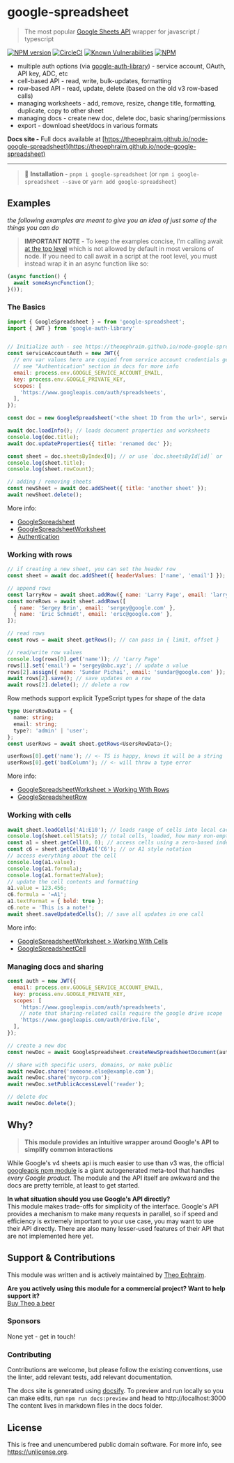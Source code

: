 # google-spreadsheet
> The most popular [Google Sheets API](https://developers.google.com/sheets/api/guides/concepts) wrapper for javascript / typescript

[![NPM version](https://img.shields.io/npm/v/google-spreadsheet)](https://www.npmjs.com/package/google-spreadsheet)
[![CircleCI](https://circleci.com/gh/theoephraim/node-google-spreadsheet.svg?style=shield)](https://circleci.com/gh/theoephraim/node-google-spreadsheet)
[![Known Vulnerabilities](https://snyk.io/test/github/theoephraim/node-google-spreadsheet/badge.svg?targetFile=package.json)](https://snyk.io/test/github/theoephraim/node-google-spreadsheet?targetFile=package.json)
[![NPM](https://img.shields.io/npm/dw/google-spreadsheet)](https://www.npmtrends.com/google-spreadsheet)

- multiple auth options (via [google-auth-library](https://www.npmjs.com/package/google-auth-library)) - service account, OAuth, API key, ADC, etc
- cell-based API - read, write, bulk-updates, formatting
- row-based API - read, update, delete (based on the old v3 row-based calls)
- managing worksheets - add, remove, resize, change title, formatting, duplicate, copy to other sheet
- managing docs - create new doc, delete doc, basic sharing/permissions
- export - download sheet/docs in various formats

**Docs site -**
Full docs available at [https://theoephraim.github.io/node-google-spreadsheet](https://theoephraim.github.io/node-google-spreadsheet)

-------------

> 🌈 **Installation** - `pnpm i google-spreadsheet` (or `npm i google-spreadsheet --save` or `yarn add google-spreadsheet`)

## Examples
_the following examples are meant to give you an idea of just some of the things you can do_

> **IMPORTANT NOTE** - To keep the examples concise, I'm calling await [at the top level](https://v8.dev/features/top-level-await) which is not allowed by default in most versions of node. If you need to call await in a script at the root level, you must instead wrap it in an async function like so:

```javascript
(async function() {
  await someAsyncFunction();
}());
```


### The Basics
```js
import { GoogleSpreadsheet } = from 'google-spreadsheet';
import { JWT } from 'google-auth-library'


// Initialize auth - see https://theoephraim.github.io/node-google-spreadsheet/#/guides/authentication
const serviceAccountAuth = new JWT({
  // env var values here are copied from service account credentials generated by google
  // see "Authentication" section in docs for more info
  email: process.env.GOOGLE_SERVICE_ACCOUNT_EMAIL,
  key: process.env.GOOGLE_PRIVATE_KEY,
  scopes: [
    'https://www.googleapis.com/auth/spreadsheets',
  ],
});

const doc = new GoogleSpreadsheet('<the sheet ID from the url>', serviceAccountAuth);

await doc.loadInfo(); // loads document properties and worksheets
console.log(doc.title);
await doc.updateProperties({ title: 'renamed doc' });

const sheet = doc.sheetsByIndex[0]; // or use `doc.sheetsById[id]` or `doc.sheetsByTitle[title]`
console.log(sheet.title);
console.log(sheet.rowCount);

// adding / removing sheets
const newSheet = await doc.addSheet({ title: 'another sheet' });
await newSheet.delete();
```
More info:
- [GoogleSpreadsheet](https://theoephraim.github.io/node-google-spreadsheet/#/classes/google-spreadsheet)
- [GoogleSpreadsheetWorksheet](https://theoephraim.github.io/node-google-spreadsheet/#/classes/google-spreadsheet-worksheet)
- [Authentication](https://theoephraim.github.io/node-google-spreadsheet/#/guides/authentication)



### Working with rows
```js
// if creating a new sheet, you can set the header row
const sheet = await doc.addSheet({ headerValues: ['name', 'email'] });

// append rows
const larryRow = await sheet.addRow({ name: 'Larry Page', email: 'larry@google.com' });
const moreRows = await sheet.addRows([
  { name: 'Sergey Brin', email: 'sergey@google.com' },
  { name: 'Eric Schmidt', email: 'eric@google.com' },
]);

// read rows
const rows = await sheet.getRows(); // can pass in { limit, offset }

// read/write row values
console.log(rows[0].get('name')); // 'Larry Page'
rows[1].set('email') = 'sergey@abc.xyz'; // update a value
rows[2].assign({ name: 'Sundar Pichai', email: 'sundar@google.com' }); // set multiple values
await rows[2].save(); // save updates on a row
await rows[2].delete(); // delete a row
```

Row methods support explicit TypeScript types for shape of the data

```typescript
type UsersRowData = {
  name: string;
  email: string;
  type?: 'admin' | 'user';
};
const userRows = await sheet.getRows<UsersRowData>();

userRows[0].get('name'); // <- TS is happy, knows it will be a string
userRows[0].get('badColumn'); // <- will throw a type error
```

More info:
- [GoogleSpreadsheetWorksheet > Working With Rows](https://theoephraim.github.io/node-google-spreadsheet/#/classes/google-spreadsheet-worksheet#working-with-rows)
- [GoogleSpreadsheetRow](https://theoephraim.github.io/node-google-spreadsheet/#/classes/google-spreadsheet-row)



### Working with cells
```js
await sheet.loadCells('A1:E10'); // loads range of cells into local cache - DOES NOT RETURN THE CELLS
console.log(sheet.cellStats); // total cells, loaded, how many non-empty
const a1 = sheet.getCell(0, 0); // access cells using a zero-based index
const c6 = sheet.getCellByA1('C6'); // or A1 style notation
// access everything about the cell
console.log(a1.value);
console.log(a1.formula);
console.log(a1.formattedValue);
// update the cell contents and formatting
a1.value = 123.456;
c6.formula = '=A1';
a1.textFormat = { bold: true };
c6.note = 'This is a note!';
await sheet.saveUpdatedCells(); // save all updates in one call
```
More info:
- [GoogleSpreadsheetWorksheet > Working With Cells](https://theoephraim.github.io/node-google-spreadsheet/#/classes/google-spreadsheet-worksheet#working-with-cells)
- [GoogleSpreadsheetCell](https://theoephraim.github.io/node-google-spreadsheet/#/classes/google-spreadsheet-cell)


### Managing docs and sharing

```js
const auth = new JWT({
  email: process.env.GOOGLE_SERVICE_ACCOUNT_EMAIL,
  key: process.env.GOOGLE_PRIVATE_KEY,
  scopes: [
    'https://www.googleapis.com/auth/spreadsheets',
    // note that sharing-related calls require the google drive scope
    'https://www.googleapis.com/auth/drive.file',
  ],
});

// create a new doc
const newDoc = await GoogleSpreadsheet.createNewSpreadsheetDocument(auth, { title: 'new fancy doc' });

// share with specific users, domains, or make public
await newDoc.share('someone.else@example.com');
await newDoc.share('mycorp.com');
await newDoc.setPublicAccessLevel('reader');

// delete doc
await newDoc.delete();
```

## Why?
> **This module provides an intuitive wrapper around Google's API to simplify common interactions**

While Google's v4 sheets api is much easier to use than v3 was, the official [googleapis npm module](https://www.npmjs.com/package/googleapis) is a giant autogenerated meta-tool that handles _every Google product_. The module and the API itself are awkward and the docs are pretty terrible, at least to get started.

**In what situation should you use Google's API directly?**<br>
This module makes trade-offs for simplicity of the interface.
Google's API provides a mechanism to make many requests in parallel, so if speed and efficiency is extremely important to your use case, you may want to use their API directly. There are also many lesser-used features of their API that are not implemented here yet.


## Support & Contributions

This module was written and is actively maintained by [Theo Ephraim](https://theoephraim.com).

**Are you actively using this module for a commercial project? Want to help support it?**<br>
[Buy Theo a beer](https://paypal.me/theoephraim)

### Sponsors

None yet - get in touch!

### Contributing

Contributions are welcome, but please follow the existing conventions, use the linter, add relevant tests, add relevant documentation.

The docs site is generated using [docsify](https://docsify.js.org). To preview and run locally so you can make edits, run `npm run docs:preview` and head to http://localhost:3000
The content lives in markdown files in the docs folder.

## License
This is free and unencumbered public domain software. For more info, see https://unlicense.org.
